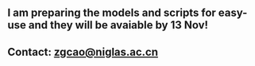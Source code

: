 ## I am preparing the models and scripts for easy-use and they will be avaiable by 13 Nov!
## Contact: zgcao@niglas.ac.cn
